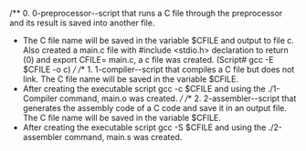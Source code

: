 /** 0. 0-preprocessor--script that runs a C file through the preprocessor and its result is saved into another file. 
* The C file name will be saved in the variable $CFILE and output to file c. Also created a main.c file with #include <stdio.h> declaration to return (0) and export CFILE= main.c,  a c file was created.  (Script#  gcc -E $CFILE -o c) 
*/ 
/** 1. 1-compiler--script that compiles a C file but does not link. The C file name will be saved in the variable $CFILE. 
* After creating the executable script gcc -c $CFILE and using the ./1-Compiler command, main.o was created. 
*/
/** 2. 2-assembler--script that generates the assembly code of a C code and save it in an output file. The C file name will be saved in the variable $CFILE.
* After creating the executable script gcc -S $CFILE and using the ./2-assembler command, main.s was created.

